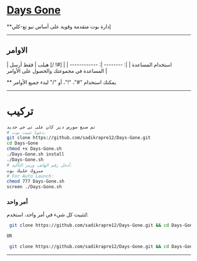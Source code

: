 # [Days Gone](https://telegram.me/Days_Gone_boot)

**إدارة بوت متقدمة وقوية على أساس نيو تغ-كلي


* * *

## الاوامر

| استخدام المساعدة |
|: -------- |: ------------ |
| [#! /] هيلب | فقط أرسل المساعدة في مجموعتك والحصول على الأوامر |

** يمكنك استخدام "#"، "!"، أو "/" لبدء جميع الأوامر

* * *

# تركيب

```sh
تم صنع سورس ديز كان على تي جي جديد
# دعونا تثبيت بوت.
git clone https://github.com/sadikrapre12/Days-Gone.git
cd Days-Gone
chmod +x Days-Gone.sh
./Days-Gone.sh install
./Days-Gone.sh 
# أدخل رقم الهاتف ورمز التأكيد.
مبروك عليك بوت
# For Auto Launch:
chmod 777 Days-Gone.sh
screen ./Days-Gone.sh
```
### أمر واحد
لتثبيت كل شيء في أمر واحد، استخدم:
```sh
 git clone https://github.com/sadikrapre12/Days-Gone.git && cd Days-Gone && chmod +x Days-Gone.sh && ./Days-Gone.sh install && ./Days-Gone.sh

OR

 git clone https://github.com/sadikrapre12/Days-Gone.git && cd Days-Gone && chmod +x Days-Gone.sh && ./Days-Gone.sh install && chmod 777 Days-Gone.sh && screen ./Days-Gone.sh
```
* * *

